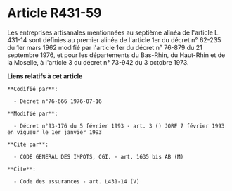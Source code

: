 # Article R431-59

Les entreprises artisanales mentionnées au septième alinéa de l'article L. 431-14 sont définies au premier alinéa de
l'article 1er du décret n° 62-235 du 1er mars 1962 modifié par l'article 1er du décret n° 76-879 du 21 septembre 1976, et
pour les départements du Bas-Rhin, du Haut-Rhin et de la Moselle, à l'article 3 du décret n° 73-942 du 3 octobre 1973.

**Liens relatifs à cet article**

	**Codifié par**:

	  - Décret n°76-666 1976-07-16

	**Modifié par**:

	  - Décret n°93-176 du 5 février 1993 - art. 3 () JORF 7 février 1993 en vigueur le 1er janvier 1993

	**Cité par**:

	  - CODE GENERAL DES IMPOTS, CGI. - art. 1635 bis AB (M)

	**Cite**:

	  - Code des assurances - art. L431-14 (V)
